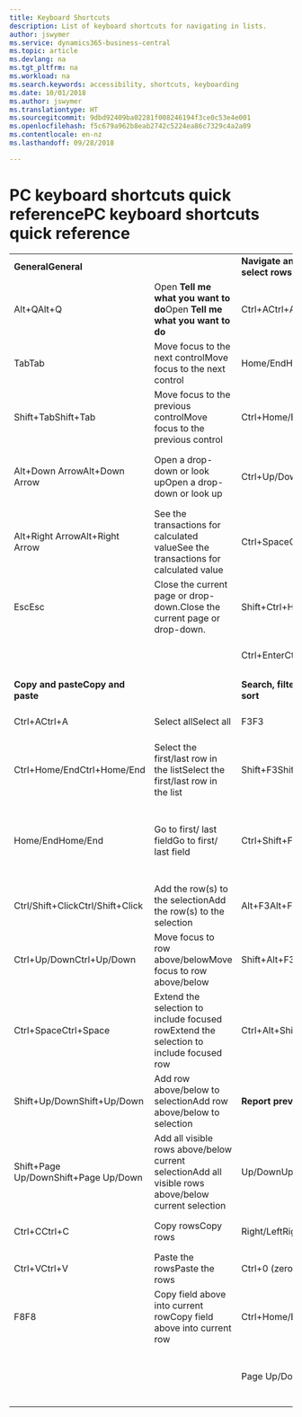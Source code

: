 ```yaml
---
title: Keyboard Shortcuts
description: List of keyboard shortcuts for navigating in lists.
author: jswymer
ms.service: dynamics365-business-central
ms.topic: article
ms.devlang: na
ms.tgt_pltfrm: na
ms.workload: na
ms.search.keywords: accessibility, shortcuts, keyboarding
ms.date: 10/01/2018
ms.author: jswymer
ms.translationtype: HT
ms.sourcegitcommit: 9dbd92409ba02281f008246194f3ce0c53e4e001
ms.openlocfilehash: f5c679a962b8eab2742c5224ea86c7329c4a2a09
ms.contentlocale: en-nz
ms.lasthandoff: 09/28/2018

---
```


# <a name="pc-keyboard-shortcuts-quick-reference"></a><span data-ttu-id="928ef-103">PC keyboard shortcuts quick reference</span><span class="sxs-lookup"><span data-stu-id="928ef-103">PC keyboard shortcuts quick reference</span></span>


|||||  
|----------------|-----------|----------------|-----------|    
|<span data-ttu-id="928ef-104">**General**</span><span class="sxs-lookup"><span data-stu-id="928ef-104">**General**</span></span>||<span data-ttu-id="928ef-105">**Navigate and select rows**</span><span class="sxs-lookup"><span data-stu-id="928ef-105">**Navigate and select rows**</span></span>||
|<span data-ttu-id="928ef-106">Alt+Q</span><span class="sxs-lookup"><span data-stu-id="928ef-106">Alt+Q</span></span>|<span data-ttu-id="928ef-107">Open **Tell me what you want to do**</span><span class="sxs-lookup"><span data-stu-id="928ef-107">Open **Tell me what you want to do**</span></span>|<span data-ttu-id="928ef-108">Ctrl+A</span><span class="sxs-lookup"><span data-stu-id="928ef-108">Ctrl+A</span></span>|<span data-ttu-id="928ef-109">Select all</span><span class="sxs-lookup"><span data-stu-id="928ef-109">Select all</span></span>|
|<span data-ttu-id="928ef-110">Tab</span><span class="sxs-lookup"><span data-stu-id="928ef-110">Tab</span></span>|<span data-ttu-id="928ef-111">Move focus to the next control</span><span class="sxs-lookup"><span data-stu-id="928ef-111">Move focus to the next control</span></span>|<span data-ttu-id="928ef-112">Home/End</span><span class="sxs-lookup"><span data-stu-id="928ef-112">Home/End</span></span>|<span data-ttu-id="928ef-113">Go to first/last field</span><span class="sxs-lookup"><span data-stu-id="928ef-113">Go to first/last field</span></span>|
|<span data-ttu-id="928ef-114">Shift+Tab</span><span class="sxs-lookup"><span data-stu-id="928ef-114">Shift+Tab</span></span>|<span data-ttu-id="928ef-115">Move focus to the previous control</span><span class="sxs-lookup"><span data-stu-id="928ef-115">Move focus to the previous control</span></span>|<span data-ttu-id="928ef-116">Ctrl+Home/End</span><span class="sxs-lookup"><span data-stu-id="928ef-116">Ctrl+Home/End</span></span>|<span data-ttu-id="928ef-117">Go to first/last row</span><span class="sxs-lookup"><span data-stu-id="928ef-117">Go to first/last row</span></span>|   
|<span data-ttu-id="928ef-118">Alt+Down Arrow</span><span class="sxs-lookup"><span data-stu-id="928ef-118">Alt+Down Arrow</span></span>|<span data-ttu-id="928ef-119">Open a drop-down or look up</span><span class="sxs-lookup"><span data-stu-id="928ef-119">Open a drop-down or look up</span></span>|<span data-ttu-id="928ef-120">Ctrl+Up/Down</span><span class="sxs-lookup"><span data-stu-id="928ef-120">Ctrl+Up/Down</span></span>|<span data-ttu-id="928ef-121">Navigate without losing selection</span><span class="sxs-lookup"><span data-stu-id="928ef-121">Navigate without losing selection</span></span>|
|<span data-ttu-id="928ef-122">Alt+Right Arrow</span><span class="sxs-lookup"><span data-stu-id="928ef-122">Alt+Right Arrow</span></span>|<span data-ttu-id="928ef-123">See the transactions for calculated value</span><span class="sxs-lookup"><span data-stu-id="928ef-123">See the transactions for calculated value</span></span>|<span data-ttu-id="928ef-124">Ctrl+Space</span><span class="sxs-lookup"><span data-stu-id="928ef-124">Ctrl+Space</span></span>|<span data-ttu-id="928ef-125">Toggle row selection</span><span class="sxs-lookup"><span data-stu-id="928ef-125">Toggle row selection</span></span>| 
|<span data-ttu-id="928ef-126">Esc</span><span class="sxs-lookup"><span data-stu-id="928ef-126">Esc</span></span>|<span data-ttu-id="928ef-127">Close the current page or drop-down.</span><span class="sxs-lookup"><span data-stu-id="928ef-127">Close the current page or drop-down.</span></span>|<span data-ttu-id="928ef-128">Shift+Ctrl+Home/End</span><span class="sxs-lookup"><span data-stu-id="928ef-128">Shift+Ctrl+Home/End</span></span>|<span data-ttu-id="928ef-129">Extend selection to first/last row</span><span class="sxs-lookup"><span data-stu-id="928ef-129">Extend selection to first/last row</span></span>| 
|||<span data-ttu-id="928ef-130">Ctrl+Enter</span><span class="sxs-lookup"><span data-stu-id="928ef-130">Ctrl+Enter</span></span>|<span data-ttu-id="928ef-131">Focus out of the list</span><span class="sxs-lookup"><span data-stu-id="928ef-131">Focus out of the list</span></span>|
|||||
|<span data-ttu-id="928ef-132">**Copy and paste**</span><span class="sxs-lookup"><span data-stu-id="928ef-132">**Copy and paste**</span></span>||<span data-ttu-id="928ef-133">**Search, filter, and sort**</span><span class="sxs-lookup"><span data-stu-id="928ef-133">**Search, filter, and sort**</span></span>||
|<span data-ttu-id="928ef-134">Ctrl+A</span><span class="sxs-lookup"><span data-stu-id="928ef-134">Ctrl+A</span></span>|<span data-ttu-id="928ef-135">Select all</span><span class="sxs-lookup"><span data-stu-id="928ef-135">Select all</span></span>|<span data-ttu-id="928ef-136">F3</span><span class="sxs-lookup"><span data-stu-id="928ef-136">F3</span></span>|<span data-ttu-id="928ef-137">Toggle search</span><span class="sxs-lookup"><span data-stu-id="928ef-137">Toggle search</span></span>|
|<span data-ttu-id="928ef-138">Ctrl+Home/End</span><span class="sxs-lookup"><span data-stu-id="928ef-138">Ctrl+Home/End</span></span>|<span data-ttu-id="928ef-139">Select the first/last row in the list</span><span class="sxs-lookup"><span data-stu-id="928ef-139">Select the first/last row in the list</span></span>|<span data-ttu-id="928ef-140">Shift+F3</span><span class="sxs-lookup"><span data-stu-id="928ef-140">Shift+F3</span></span>|<span data-ttu-id="928ef-141">Toggle filter pane; focus on field filters</span><span class="sxs-lookup"><span data-stu-id="928ef-141">Toggle filter pane; focus on field filters</span></span>|
|<span data-ttu-id="928ef-142">Home/End</span><span class="sxs-lookup"><span data-stu-id="928ef-142">Home/End</span></span>|<span data-ttu-id="928ef-143">Go to first/ last field</span><span class="sxs-lookup"><span data-stu-id="928ef-143">Go to first/ last field</span></span>|<span data-ttu-id="928ef-144">Ctrl+Shift+F3</span><span class="sxs-lookup"><span data-stu-id="928ef-144">Ctrl+Shift+F3</span></span>|<span data-ttu-id="928ef-145">Toggle totals filters: focus on totals filters</span><span class="sxs-lookup"><span data-stu-id="928ef-145">Toggle totals filters: focus on totals filters</span></span>|
|<span data-ttu-id="928ef-146">Ctrl/Shift+Click</span><span class="sxs-lookup"><span data-stu-id="928ef-146">Ctrl/Shift+Click</span></span>|<span data-ttu-id="928ef-147">Add the row(s) to the selection</span><span class="sxs-lookup"><span data-stu-id="928ef-147">Add the row(s) to the selection</span></span> |<span data-ttu-id="928ef-148">Alt+F3</span><span class="sxs-lookup"><span data-stu-id="928ef-148">Alt+F3</span></span>|<span data-ttu-id="928ef-149">Filter on selected cell value</span><span class="sxs-lookup"><span data-stu-id="928ef-149">Filter on selected cell value</span></span>|
|<span data-ttu-id="928ef-150">Ctrl+Up/Down</span><span class="sxs-lookup"><span data-stu-id="928ef-150">Ctrl+Up/Down</span></span>|<span data-ttu-id="928ef-151">Move focus to row above/below</span><span class="sxs-lookup"><span data-stu-id="928ef-151">Move focus to row above/below</span></span>|<span data-ttu-id="928ef-152">Shift+Alt+F3</span><span class="sxs-lookup"><span data-stu-id="928ef-152">Shift+Alt+F3</span></span>|<span data-ttu-id="928ef-153">Add filter on selected field</span><span class="sxs-lookup"><span data-stu-id="928ef-153">Add filter on selected field</span></span>|
|<span data-ttu-id="928ef-154">Ctrl+Space</span><span class="sxs-lookup"><span data-stu-id="928ef-154">Ctrl+Space</span></span>|<span data-ttu-id="928ef-155">Extend the selection to include focused row</span><span class="sxs-lookup"><span data-stu-id="928ef-155">Extend the selection to include focused row</span></span>|<span data-ttu-id="928ef-156">Ctrl+Alt+Shift+F3</span><span class="sxs-lookup"><span data-stu-id="928ef-156">Ctrl+Alt+Shift+F3</span></span>|<span data-ttu-id="928ef-157">Reset filters</span><span class="sxs-lookup"><span data-stu-id="928ef-157">Reset filters</span></span>|
|<span data-ttu-id="928ef-158">Shift+Up/Down</span><span class="sxs-lookup"><span data-stu-id="928ef-158">Shift+Up/Down</span></span>|<span data-ttu-id="928ef-159">Add row above/below to selection</span><span class="sxs-lookup"><span data-stu-id="928ef-159">Add row above/below to selection</span></span>|<span data-ttu-id="928ef-160">**Report preview**</span><span class="sxs-lookup"><span data-stu-id="928ef-160">**Report preview**</span></span>||
|<span data-ttu-id="928ef-161">Shift+Page Up/Down</span><span class="sxs-lookup"><span data-stu-id="928ef-161">Shift+Page Up/Down</span></span>|<span data-ttu-id="928ef-162">Add all visible rows above/below current selection</span><span class="sxs-lookup"><span data-stu-id="928ef-162">Add all visible rows above/below current selection</span></span>|<span data-ttu-id="928ef-163">Up/Down</span><span class="sxs-lookup"><span data-stu-id="928ef-163">Up/Down</span></span>|<span data-ttu-id="928ef-164">Scroll up and down the page</span><span class="sxs-lookup"><span data-stu-id="928ef-164">Scroll up and down the page</span></span>
|<span data-ttu-id="928ef-165">Ctrl+C</span><span class="sxs-lookup"><span data-stu-id="928ef-165">Ctrl+C</span></span>|<span data-ttu-id="928ef-166">Copy rows</span><span class="sxs-lookup"><span data-stu-id="928ef-166">Copy rows</span></span>|<span data-ttu-id="928ef-167">Right/Left</span><span class="sxs-lookup"><span data-stu-id="928ef-167">Right/Left</span></span>|<span data-ttu-id="928ef-168">Scroll to the right/left</span><span class="sxs-lookup"><span data-stu-id="928ef-168">Scroll to the right/left</span></span> |
|<span data-ttu-id="928ef-169">Ctrl+V</span><span class="sxs-lookup"><span data-stu-id="928ef-169">Ctrl+V</span></span>|<span data-ttu-id="928ef-170">Paste the rows</span><span class="sxs-lookup"><span data-stu-id="928ef-170">Paste the rows</span></span>|<span data-ttu-id="928ef-171">Ctrl+0 (zero)</span><span class="sxs-lookup"><span data-stu-id="928ef-171">Ctrl+0 (zero)</span></span>|<span data-ttu-id="928ef-172">Fit page in window</span><span class="sxs-lookup"><span data-stu-id="928ef-172">Fit page in window</span></span> |
|<span data-ttu-id="928ef-173">F8</span><span class="sxs-lookup"><span data-stu-id="928ef-173">F8</span></span>|<span data-ttu-id="928ef-174">Copy field above into current row</span><span class="sxs-lookup"><span data-stu-id="928ef-174">Copy field above into current row</span></span>|<span data-ttu-id="928ef-175">Ctrl+Home/End</span><span class="sxs-lookup"><span data-stu-id="928ef-175">Ctrl+Home/End</span></span>|<span data-ttu-id="928ef-176">Go to the first/last page</span><span class="sxs-lookup"><span data-stu-id="928ef-176">Go to the first/last page</span></span>|
|||<span data-ttu-id="928ef-177">Page Up/Down</span><span class="sxs-lookup"><span data-stu-id="928ef-177">Page Up/Down</span></span>|<span data-ttu-id="928ef-178">Go to the previous/next page</span><span class="sxs-lookup"><span data-stu-id="928ef-178">Go to the previous/next page</span></span>|



